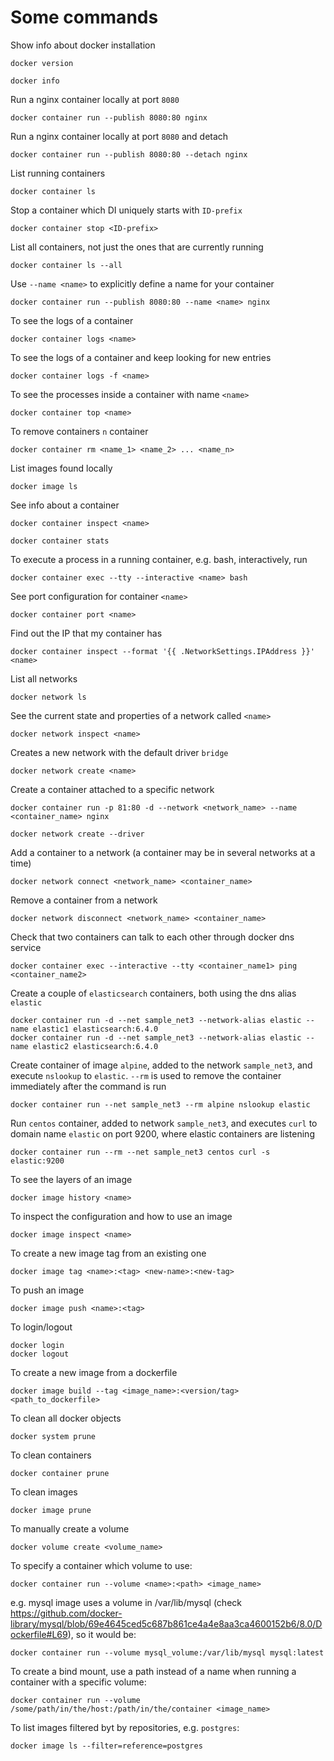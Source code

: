 # Some commands

Show info about docker installation

```
docker version
```

```
docker info
```

Run a nginx container locally at port `8080`

```
docker container run --publish 8080:80 nginx
```

Run a nginx container locally at port `8080` and detach

```
docker container run --publish 8080:80 --detach nginx
```

List running containers

```
docker container ls
```

Stop a container which DI uniquely starts with `ID-prefix`

```
docker container stop <ID-prefix>
```

List all containers, not just the ones that are currently running

```
docker container ls --all
```

Use `--name <name>` to explicitly define a name for your container

```
docker container run --publish 8080:80 --name <name> nginx
```

To see the logs of a container

```
docker container logs <name>
```

To see the logs of a container and keep looking for new entries

```
docker container logs -f <name>
```

To see the processes inside a container with name `<name>`

```
docker container top <name>
```

To remove containers `n` container

```
docker container rm <name_1> <name_2> ... <name_n>
```

List images found locally

```
docker image ls
```

See info about a container

```
docker container inspect <name>
```

```
docker container stats
```

To execute a process in a running container, e.g. bash, interactively, run

```
docker container exec --tty --interactive <name> bash
```

See port configuration for container `<name>`

```
docker container port <name>
```

Find out the IP that my container has

```
docker container inspect --format '{{ .NetworkSettings.IPAddress }}' <name>
```

List all networks

```
docker network ls
```

See the current state and properties of a network called `<name>`

```
docker network inspect <name>
```

Creates a new network with the default driver `bridge`

```
docker network create <name>
```

Create a container attached to a specific network

```
docker container run -p 81:80 -d --network <network_name> --name <container_name> nginx
```

```
docker network create --driver
```

Add a container to a network (a container may be in several networks at a time)

```
docker network connect <network_name> <container_name>
```

Remove a container from a network

```
docker network disconnect <network_name> <container_name>
```

Check that two containers can talk to each other through docker dns service

```
docker container exec --interactive --tty <container_name1> ping <container_name2>
```

Create a couple of `elasticsearch` containers, both using the dns alias `elastic`

```
docker container run -d --net sample_net3 --network-alias elastic --name elastic1 elasticsearch:6.4.0
docker container run -d --net sample_net3 --network-alias elastic --name elastic2 elasticsearch:6.4.0
```

Create container of image `alpine`, added to the network `sample_net3`, and execute `nslookup` to `elastic`. `--rm` is used to remove the container immediately after the command is run

```
docker container run --net sample_net3 --rm alpine nslookup elastic
```

Run `centos` container, added to network `sample_net3`, and executes `curl` to domain name `elastic` on port 9200, where elastic containers are listening

```
docker container run --rm --net sample_net3 centos curl -s elastic:9200
```

To see the layers of an image

```
docker image history <name>
```

To inspect the configuration and how to use an image

```
docker image inspect <name>
```

To create a new image tag from an existing one

```
docker image tag <name>:<tag> <new-name>:<new-tag>
```

To push an image

```
docker image push <name>:<tag>
```

To login/logout

```
docker login
docker logout
```

To create a new image from a dockerfile

```
docker image build --tag <image_name>:<version/tag> <path_to_dockerfile>
```

To clean all docker objects

```
docker system prune
```

To clean containers

```
docker container prune
```

To clean images

```
docker image prune
```

To manually create a volume

```
docker volume create <volume_name>
```

To specify a container which volume to use:

```
docker container run --volume <name>:<path> <image_name>
```

e.g. mysql image uses a volume in /var/lib/mysql (check https://github.com/docker-library/mysql/blob/69e4645ced5c687b861ce4a4e8aa3ca4600152b6/8.0/Dockerfile#L69), so it would be:

```
docker container run --volume mysql_volume:/var/lib/mysql mysql:latest
```

To create a bind mount, use a path instead of a name when running a container with a specific volume:

```
docker container run --volume /some/path/in/the/host:/path/in/the/container <image_name>
```

To list images filtered byt by repositories, e.g. `postgres`:

```
docker image ls --filter=reference=postgres
```
